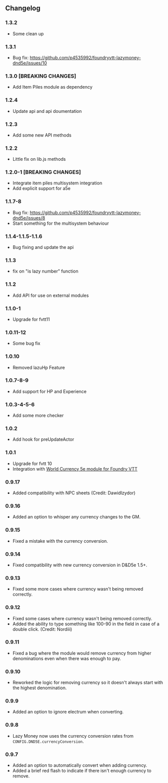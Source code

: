 ## Changelog

### 1.3.2

- Some clean up

### 1.3.1

- Bug fix: https://github.com/p4535992/foundryvtt-lazymoney-dnd5e/issues/10

### 1.3.0 [BREAKING CHANGES]

- Add Item Piles module as dependency

### 1.2.4

- Update api and api doumentation

### 1.2.3

- Add some new API methods

### 1.2.2

- Little fix on lib.js methods

### 1.2.0-1 [BREAKING CHANGES]

- Integrate item piles multisystem integration
- Add explicit support for a5e

### 1.1.7-8

- Bug fix: https://github.com/p4535992/foundryvtt-lazymoney-dnd5e/issues/8
- Start something for the multisystem behaviour

### 1.1.4-1.1.5-1.1.6

- Bug fixing and update the api

### 1.1.3

- fix on "is lazy number" function

### 1.1.2

- Add API for use on external modules

### 1.1.0-1

- Upgrade for fvtt11

### 1.0.11-12

- Some bug fix

### 1.0.10

- Removed lazuHp Feature

### 1.0.7-8-9

- Add support for HP and Experience

### 1.0.3-4-5-6

- Add some more checker

### 1.0.2

- Add hook for preUpdateActor

### 1.0.1

- Upgrade for fvtt 10
- Integration with [World Currency 5e module for Foundry VTT](https://github.com/cstby/foundryvtt-world-currency-5e)

### 0.9.17
- Added compatibility with NPC sheets (Credit: DawidIzydor)
### 0.9.16
- Added an option to whisper any currency changes to the GM.
### 0.9.15
- Fixed a mistake with the currency conversion.
### 0.9.14
- Fixed compatibility with new currency conversion in D&D5e 1.5+.
### 0.9.13
- Fixed some more cases where currency wasn't being removed correctly.
### 0.9.12
- Fixed some cases where currency wasn't being removed correctly.
- Added the ability to type something like 100-90 in the field in case of a double click. (Credit: Nordiii)
### 0.9.11
- Fixed a bug where the module would remove currency from higher denominations even when there was enough to pay.
### 0.9.10
- Reworked the logic for removing currency so it doesn't always start with the highest denomination.
### 0.9.9
- Added an option to ignore electrum when converting.
### 0.9.8
- Lazy Money now uses the currency conversion rates from `CONFIG.DND5E.currencyConversion`.
### 0.9.7
- Added an option to automatically convert when adding currency.
- Added a brief red flash to indicate if there isn't enough currency to remove.
